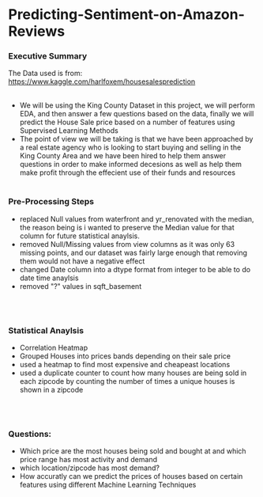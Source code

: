 # Predicting-Sentiment-on-Amazon-Reviews

### Executive Summary
The Data used is from: https://www.kaggle.com/harlfoxem/housesalesprediction
<br><br>
- We will be using the King County Dataset in this project, we will perform EDA, and then answer a few questions based on the data, finally we will predict the House Sale price based on a number of features using Supervised Learning Methods
- The point of view we will be taking is that we have been approached by a real estate agency who is looking to start buying and selling in the King County Area and we have been hired to help them answer questions in order to make informed decesions as well as help them make profit through the effecient use of their funds and resources
<br><br>


### Pre-Processing Steps
- replaced Null values from waterfront and yr_renovated with the median, the reason being is i wanted to preserve the Median value for that column for future statistical anaylsis.
- removed Null/Missing values from view columns as it was only 63 missing points, and our dataset was fairly large enough that removing them would not have a negative effect
- changed Date column into a dtype format from integer to be able to do date time anaylsis
- removed "?" values in sqft_basement

<br><br>
### Statistical Anaylsis
- Correlation Heatmap
- Grouped Houses into prices bands depending on their sale price 
- used a heatmap to find most expensive and cheapeast locations
- used a duplicate counter to count how many houses are being sold in each zipcode by counting the number of times a unique houses is shown in a zipcode

<br><br>

### Questions:
- Which price are the most houses being sold and bought at and which price range has most activity and demand
- which location/zipcode has most demand?
- How accuratly can we predict the prices of houses based on certain features using different Machine Learning Techniques

<br><br>

